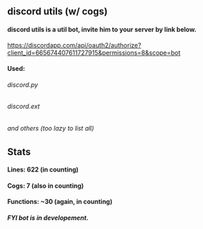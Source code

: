 ## discord utils (w/ cogs)

#### discord utils is a util bot, invite him to your server by link below.
https://discordapp.com/api/oauth2/authorize?client_id=665674407611727915&permissions=8&scope=bot

#### Used:
###### discord.py<br/>
###### discord.ext<br/>
###### and others (too lazy to list all)


## Stats

#### Lines: 622 (in counting)
#### Cogs: 7 (also in counting)
#### Functions: ~30 (again, in counting)

##### FYI bot is in developement.
